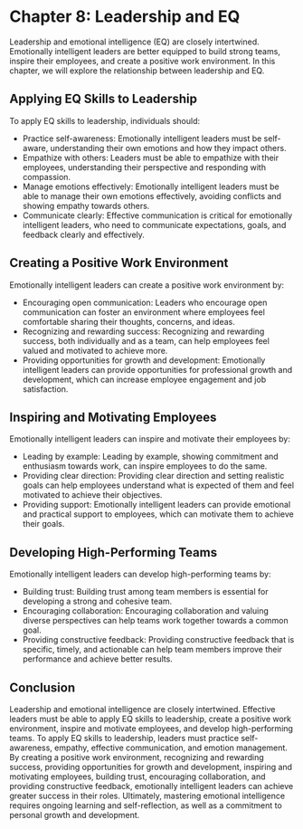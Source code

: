 Chapter 8: Leadership and EQ
============================

Leadership and emotional intelligence (EQ) are closely intertwined. Emotionally intelligent leaders are better equipped to build strong teams, inspire their employees, and create a positive work environment. In this chapter, we will explore the relationship between leadership and EQ.

Applying EQ Skills to Leadership
--------------------------------

To apply EQ skills to leadership, individuals should:

* Practice self-awareness: Emotionally intelligent leaders must be self-aware, understanding their own emotions and how they impact others.
* Empathize with others: Leaders must be able to empathize with their employees, understanding their perspective and responding with compassion.
* Manage emotions effectively: Emotionally intelligent leaders must be able to manage their own emotions effectively, avoiding conflicts and showing empathy towards others.
* Communicate clearly: Effective communication is critical for emotionally intelligent leaders, who need to communicate expectations, goals, and feedback clearly and effectively.

Creating a Positive Work Environment
------------------------------------

Emotionally intelligent leaders can create a positive work environment by:

* Encouraging open communication: Leaders who encourage open communication can foster an environment where employees feel comfortable sharing their thoughts, concerns, and ideas.
* Recognizing and rewarding success: Recognizing and rewarding success, both individually and as a team, can help employees feel valued and motivated to achieve more.
* Providing opportunities for growth and development: Emotionally intelligent leaders can provide opportunities for professional growth and development, which can increase employee engagement and job satisfaction.

Inspiring and Motivating Employees
----------------------------------

Emotionally intelligent leaders can inspire and motivate their employees by:

* Leading by example: Leading by example, showing commitment and enthusiasm towards work, can inspire employees to do the same.
* Providing clear direction: Providing clear direction and setting realistic goals can help employees understand what is expected of them and feel motivated to achieve their objectives.
* Providing support: Emotionally intelligent leaders can provide emotional and practical support to employees, which can motivate them to achieve their goals.

Developing High-Performing Teams
--------------------------------

Emotionally intelligent leaders can develop high-performing teams by:

* Building trust: Building trust among team members is essential for developing a strong and cohesive team.
* Encouraging collaboration: Encouraging collaboration and valuing diverse perspectives can help teams work together towards a common goal.
* Providing constructive feedback: Providing constructive feedback that is specific, timely, and actionable can help team members improve their performance and achieve better results.

Conclusion
----------

Leadership and emotional intelligence are closely intertwined. Effective leaders must be able to apply EQ skills to leadership, create a positive work environment, inspire and motivate employees, and develop high-performing teams. To apply EQ skills to leadership, leaders must practice self-awareness, empathy, effective communication, and emotion management. By creating a positive work environment, recognizing and rewarding success, providing opportunities for growth and development, inspiring and motivating employees, building trust, encouraging collaboration, and providing constructive feedback, emotionally intelligent leaders can achieve greater success in their roles. Ultimately, mastering emotional intelligence requires ongoing learning and self-reflection, as well as a commitment to personal growth and development.
